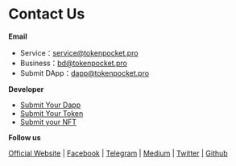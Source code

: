 # Contact Us

**Email**

* Service：service@tokenpocket.pro
* Business：bd@tokenpocket.pro
* Submit DApp：dapp@tokenpocket.pro

**Developer**

* [Submit Your Dapp](https://www.tokenpocket.pro/en/submit/dapp)
* [Submit Your Token](https://www.tokenpocket.pro/en/submit/token)
* [Submit your NFT](https://tokenpocket.pro/en/submit/nft)

**Follow us**

[Official Website](https://www.tokenpocket.pro/)  |  [Facebook](https://www.facebook.com/TokenPocket)  |  [Telegram](https://t.me/tokenPocket\_en)  |  [Medium](https://tokenpocket-gm.medium.com/)  |  [Twitter](https://medium.com/@tokenpocket.gm)  [|](https://twitter.com/TokenPocket\_TP)  [Github](https://twitter.com/TokenPocket\_TP)
